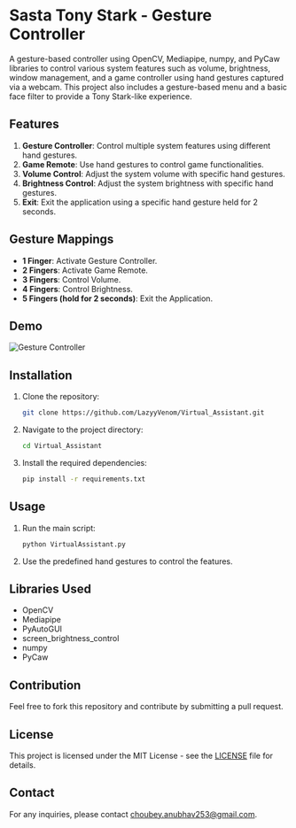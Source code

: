 # Sasta Tony Stark - Gesture Controller

A gesture-based controller using OpenCV, Mediapipe, numpy, and PyCaw libraries to control various system features such as volume, brightness, window management, and a game controller using hand gestures captured via a webcam. This project also includes a gesture-based menu and a basic face filter to provide a Tony Stark-like experience.

## Features

1. **Gesture Controller**: Control multiple system features using different hand gestures.
2. **Game Remote**: Use hand gestures to control game functionalities.
3. **Volume Control**: Adjust the system volume with specific hand gestures.
4. **Brightness Control**: Adjust the system brightness with specific hand gestures.
5. **Exit**: Exit the application using a specific hand gesture held for 2 seconds.

## Gesture Mappings

- **1 Finger**: Activate Gesture Controller.
- **2 Fingers**: Activate Game Remote.
- **3 Fingers**: Control Volume.
- **4 Fingers**: Control Brightness.
- **5 Fingers (hold for 2 seconds)**: Exit the Application.

## Demo 
![Gesture Controller](https://www.linkedin.com/posts/anubhav-choubey_created-a-cv2-gesture-controller-sasta-activity-7219718876597551105-CxJ4?utm_source=share&utm_medium=member_android)

## Installation

1. Clone the repository:
    ```bash
    git clone https://github.com/LazyyVenom/Virtual_Assistant.git
    ```
2. Navigate to the project directory:
    ```bash
    cd Virtual_Assistant
    ```
3. Install the required dependencies:
    ```bash
    pip install -r requirements.txt
    ```

## Usage

1. Run the main script:
    ```bash
    python VirtualAssistant.py
    ```
2. Use the predefined hand gestures to control the features.

## Libraries Used

- OpenCV
- Mediapipe
- PyAutoGUI
- screen_brightness_control
- numpy
- PyCaw

## Contribution

Feel free to fork this repository and contribute by submitting a pull request.

## License

This project is licensed under the MIT License - see the [LICENSE](LICENSE) file for details.

## Contact

For any inquiries, please contact choubey.anubhav253@gmail.com.
